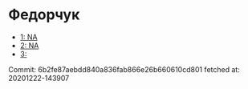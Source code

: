 # Федорчук
- [1: NA](1.md)
- [2: NA](2.md)
- [3: ](3.md)

Commit: 6b2fe87aebdd840a836fab866e26b660610cd801
 fetched at: 20201222-143907

